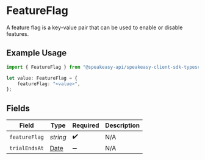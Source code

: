 # FeatureFlag

A feature flag is a key-value pair that can be used to enable or disable features.

## Example Usage

```typescript
import { FeatureFlag } from "@speakeasy-api/speakeasy-client-sdk-typescript/sdk/models/shared";

let value: FeatureFlag = {
    featureFlag: "<value>",
};
```

## Fields

| Field                                                                                         | Type                                                                                          | Required                                                                                      | Description                                                                                   |
| --------------------------------------------------------------------------------------------- | --------------------------------------------------------------------------------------------- | --------------------------------------------------------------------------------------------- | --------------------------------------------------------------------------------------------- |
| `featureFlag`                                                                                 | *string*                                                                                      | :heavy_check_mark:                                                                            | N/A                                                                                           |
| `trialEndsAt`                                                                                 | [Date](https://developer.mozilla.org/en-US/docs/Web/JavaScript/Reference/Global_Objects/Date) | :heavy_minus_sign:                                                                            | N/A                                                                                           |